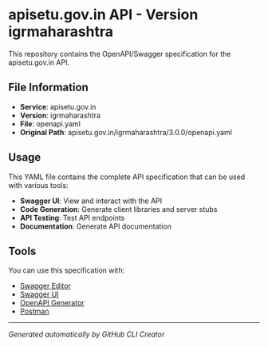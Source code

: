 # apisetu.gov.in API - Version igrmaharashtra

This repository contains the OpenAPI/Swagger specification for the apisetu.gov.in API.

## File Information

- **Service**: apisetu.gov.in
- **Version**: igrmaharashtra
- **File**: openapi.yaml
- **Original Path**: apisetu.gov.in/igrmaharashtra/3.0.0/openapi.yaml

## Usage

This YAML file contains the complete API specification that can be used with various tools:

- **Swagger UI**: View and interact with the API
- **Code Generation**: Generate client libraries and server stubs
- **API Testing**: Test API endpoints
- **Documentation**: Generate API documentation

## Tools

You can use this specification with:

- [Swagger Editor](https://editor.swagger.io/)
- [Swagger UI](https://swagger.io/tools/swagger-ui/)
- [OpenAPI Generator](https://openapi-generator.tech/)
- [Postman](https://www.postman.com/)

---

*Generated automatically by GitHub CLI Creator*
